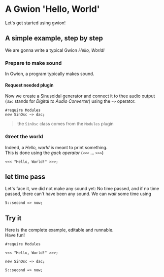 # A Gwion 'Hello, World'

Let's get started using gwion!

## A simple example, step by step

We are gonna write a typical Gwion *Hello, World!*


### Prepare to make sound

In Gwion, a program typically makes sound.  

#### Request needed plugin

Now we create a Sinusoidal generator
and connect it to thee audio output
(`dac` stands for *Digital to Audio Converter*)
using the `~>` operator.

```gwion,no_run
#require Modules
new SinOsc ~> dac;
```
> the `SinOsc` class comes from the `Modules` plugin

### Greet the world

Indeed, a *Hello, world* is meant to print something.  
This is done using the *gack operator* (`<<<` ... `>>>`)

```gwion,no_run
<<< "Hello, World!" >>>;
```


## let time pass

Let's face it, we did not make any sound yet:
No time passed, and if no time passed,
there can't have been any sound.
We can *wait* some time using

```gwion,no_run
5::second => now;
```


## Try it

Here is the complete example, editable and runnable.  
Have fun!

```gwion,editable
#require Modules

<<< "Hello, World!" >>>;

new SinOsc ~> dac;

5::second => now;
```

